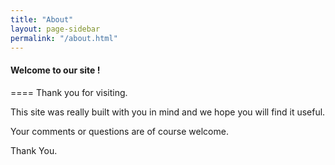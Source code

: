 ```yaml
---
title: "About"
layout: page-sidebar
permalink: "/about.html"
---
```

#### Welcome to our site !
====
Thank you for visiting.

This site was really built with you in mind and we hope you will find it useful.

Your comments or questions are of course welcome.

Thank You.
